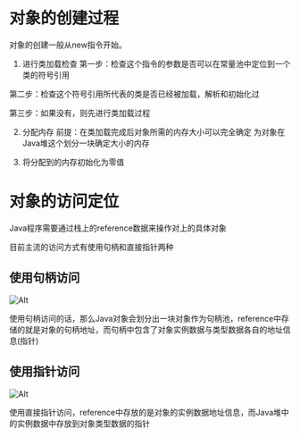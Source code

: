 # 对象的创建过程
对象的创建一般从new指令开始。
1. 进行类加载检查
第一步：检查这个指令的参数是否可以在常量池中定位到一个类的符号引用

第二步：检查这个符号引用所代表的类是否已经被加载，解析和初始化过

第三步：如果没有，则先进行类加载过程

2. 分配内存
前提：在类加载完成后对象所需的内存大小可以完全确定
为对象在Java堆这个划分一块确定大小的内存

3. 将分配到的内存初始化为零值



# 对象的访问定位
Java程序需要通过栈上的reference数据来操作对上的具体对象

目前主流的访问方式有使用句柄和直接指针两种



## 使用句柄访问
![Alt](https://images2015.cnblogs.com/blog/592743/201603/592743-20160319235555303-769658219.jpg)

使用句柄访问的话，那么Java对象会划分出一块对象作为句柄池，reference中存储的就是对象的句柄地址，而句柄中包含了对象实例数据与类型数据各自的地址信息(指针)



## 使用指针访问
![Alt](https://images2015.cnblogs.com/blog/592743/201603/592743-20160319235555303-769658219.jpg)

使用直接指针访问，reference中存放的是对象的实例数据地址信息，而Java堆中的实例数据中存放到对象类型数据的指针





